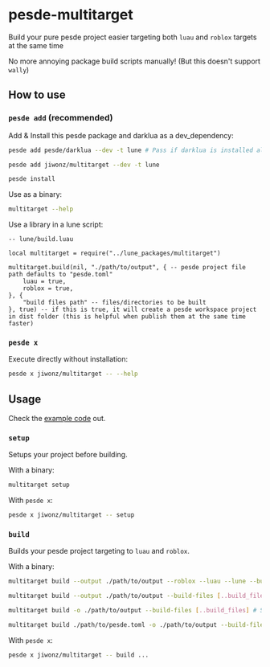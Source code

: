 # pesde-multitarget
Build your pure pesde project easier targeting both `luau` and `roblox` targets at the same time

No more annoying package build scripts manually! (But this doesn't support `wally`)

## How to use
### `pesde add` (recommended)
Add & Install this pesde package and darklua as a dev_dependency:
```sh
pesde add pesde/darklua --dev -t lune # Pass if darklua is installed already.

pesde add jiwonz/multitarget --dev -t lune

pesde install
```
Use as a binary:
```sh
multitarget --help
```
Use a library in a lune script:
```luau
-- lune/build.luau

local multitarget = require("../lune_packages/multitarget")

multitarget.build(nil, "./path/to/output", { -- pesde project file path defaults to "pesde.toml"
	luau = true,
	roblox = true,
}, {
	"build files path" -- files/directories to be built
}, true) -- if this is true, it will create a pesde workspace project in dist folder (this is helpful when publish them at the same time faster)
```

### `pesde x`
Execute directly without installation:
```sh
pesde x jiwonz/multitarget -- --help
```

## Usage
Check the [example code](lune/example.luau) out.

### `setup`
Setups your project before building.

With a binary:
```sh
multitarget setup
```
With `pesde x`:
```sh
pesde x jiwonz/multitarget -- setup
```

### `build`
Builds your pesde project targeting to `luau` and `roblox`.

With a binary:
```sh
multitarget build --output ./path/to/output --roblox --luau --lune --build-files [..build_files] # You can set targets manually. Roblox target with luau project will require `darklua` to convert requires.

multitarget build --output ./path/to/output --build-files [..build_files] # If none of target argument is given, This will set available targets automatically.

multitarget build -o ./path/to/output --build-files [..build_files] # Shorter arguments are supported.

multitarget build ./path/to/pesde.toml -o ./path/to/output --build-files [..build_files] # You can pass pesde.toml optionally.
```
With `pesde x`:
```sh
pesde x jiwonz/multitarget -- build ...
```
